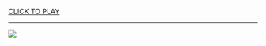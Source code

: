 
<a href="https://premium76.site?title=cn_games_unblocked&ref=13M">CLICK TO PLAY</a></h3>
<hr>

<a href="https://premium76.site?title=cn_games_unblocked&ref=13M"><img src="https://clearcache.store/games.png"></a>


